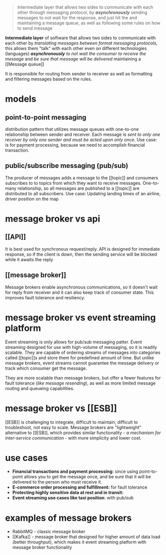> Intermediate layer that allows two sides to communicate with each other through messaging protocol, by ***asynchronously***  sending messages to not wait for the response, and just hit the  and maintaining a message queue, as well as following some rules on how to send message

**Intermediate layer** of software that allows two sides to communicate with each other by *translating messages between format messaging protocols*, this allows them "talk" with each other even on different technologies (languages) ***asynchronously** to not wait the consumer to receive the message* and *be sure that message will be delivered* maintaining a [[Message queue]]

It is responsible for routing from sender to receiver as well as formatting and filtering messages based on the rules.

# models
## point-to-point messaging
distribution pattern that utilizes message queues with one-to-one relationship between sender and receiver. Each message is *sent to only one receiver by only one sender and must be acted upon only once*.
Use case: is for payment processing, because we need to accomplish financial transaction.

## public/subscribe messaging (pub/sub)
The producer of messages adds a message to the [[topic]] and consumers subscribes to to topics from which they want to receive messages. One-to-many relationship, so all messages are published to a [[topic]] are distributed to all subscribers.
Use case: Updating landing times of an airline, driver position on the map

# message broker vs api
## [[API]]
It is best used for synchronous request/reply. API is designed for immediate response, so if the client is down, then the sending service will be blocked while it awaits the reply

## [[message broker]]
Message brokers enable asynchronous communications, so it doesn't wait for reply from receiver and it can also keep track of consumer state. This improves fault tolerance and resiliency.


# message broker vs event streaming platform
Event streaming is only allows for pub/sub messaging patter. 
Event streaming designed for use with high-volume of messaging, so it is readily scalable.
They are capable of ordering streams of messages into categories called [[topic]]s and store them for predefined amount of time.
But unlike message brokers, event streams cannot guarantee the message delivery or track which consumer get the message.

They are more scalable than message brokers, but offer a fewer features for fault tolerance (*like message resending*), as well as more limited message routing and queueing capabilities.


# message broker vs [[ESB]]
[[ESB]] is challenging to integrate, difficult to maintain, difficult to troubleshoot, not easy to scale.
Message brokers are "lightweight" alternative to [[ESB]], which provides similar functionality - *a mechanism for inter-service communication* - with more simplicity and lower cost.


# use cases
- **Financial transactions and payment processing:** since using point-to-point allows you to get the message once, and be sure that it will be delivered to the person who must receive it.
- **E-commerce order processing and fulfillment:** for fault tolerance 
- **Protecting highly sensitive data at rest and in transit:**
- **Event streaming use cases like taxi position**: with pub/sub

# examples of message brokers
- RabbitMQ - classic message broker
- [[Kafka]] - message broker that designed for higher amount of data load (better throughput), which makes it event streaming platform with message broker functionality 